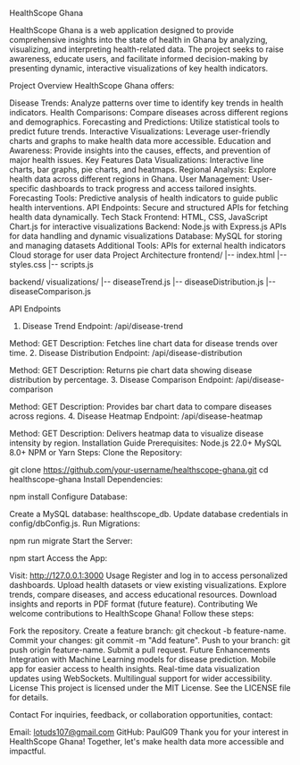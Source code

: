 HealthScope Ghana

HealthScope Ghana is a web application designed to provide comprehensive insights into the state of health in Ghana by analyzing, visualizing, and interpreting health-related data. The project seeks to raise awareness, educate users, and facilitate informed decision-making by presenting dynamic, interactive visualizations of key health indicators.

Project Overview
HealthScope Ghana offers:

Disease Trends: Analyze patterns over time to identify key trends in health indicators.
Health Comparisons: Compare diseases across different regions and demographics.
Forecasting and Predictions: Utilize statistical tools to predict future trends.
Interactive Visualizations: Leverage user-friendly charts and graphs to make health data more accessible.
Education and Awareness: Provide insights into the causes, effects, and prevention of major health issues.
Key Features
Data Visualizations: Interactive line charts, bar graphs, pie charts, and heatmaps.
Regional Analysis: Explore health data across different regions in Ghana.
User Management: User-specific dashboards to track progress and access tailored insights.
Forecasting Tools: Predictive analysis of health indicators to guide public health interventions.
API Endpoints: Secure and structured APIs for fetching health data dynamically.
Tech Stack
Frontend:
HTML, CSS, JavaScript
Chart.js for interactive visualizations
Backend:
Node.js with Express.js
APIs for data handling and dynamic visualizations
Database:
MySQL for storing and managing datasets
Additional Tools:
APIs for external health indicators
Cloud storage for user data
Project Architecture
frontend/
|-- index.html
|-- styles.css
|-- scripts.js

backend/
visualizations/
|-- diseaseTrend.js
|-- diseaseDistribution.js
|-- diseaseComparison.js

API Endpoints
1. Disease Trend
Endpoint: /api/disease-trend

Method: GET
Description: Fetches line chart data for disease trends over time.
2. Disease Distribution
Endpoint: /api/disease-distribution

Method: GET
Description: Returns pie chart data showing disease distribution by percentage.
3. Disease Comparison
Endpoint: /api/disease-comparison

Method: GET
Description: Provides bar chart data to compare diseases across regions.
4. Disease Heatmap
Endpoint: /api/disease-heatmap

Method: GET
Description: Delivers heatmap data to visualize disease intensity by region.
Installation Guide
Prerequisites:
Node.js 22.0+
MySQL 8.0+
NPM or Yarn
Steps:
Clone the Repository:

git clone https://github.com/your-username/healthscope-ghana.git
cd healthscope-ghana
Install Dependencies:

npm install
Configure Database:

Create a MySQL database: healthscope_db.
Update database credentials in config/dbConfig.js.
Run Migrations:

npm run migrate
Start the Server:

npm start
Access the App:

Visit: http://127.0.0.1:3000
Usage
Register and log in to access personalized dashboards.
Upload health datasets or view existing visualizations.
Explore trends, compare diseases, and access educational resources.
Download insights and reports in PDF format (future feature).
Contributing
We welcome contributions to HealthScope Ghana! Follow these steps:

Fork the repository.
Create a feature branch: git checkout -b feature-name.
Commit your changes: git commit -m "Add feature".
Push to your branch: git push origin feature-name.
Submit a pull request.
Future Enhancements
Integration with Machine Learning models for disease prediction.
Mobile app for easier access to health insights.
Real-time data visualization updates using WebSockets.
Multilingual support for wider accessibility.
License
This project is licensed under the MIT License. See the LICENSE file for details.

Contact
For inquiries, feedback, or collaboration opportunities, contact:

Email: lotuds107@gmail.com
GitHub: PaulG09
Thank you for your interest in HealthScope Ghana! Together, let's make health data more accessible and impactful.
